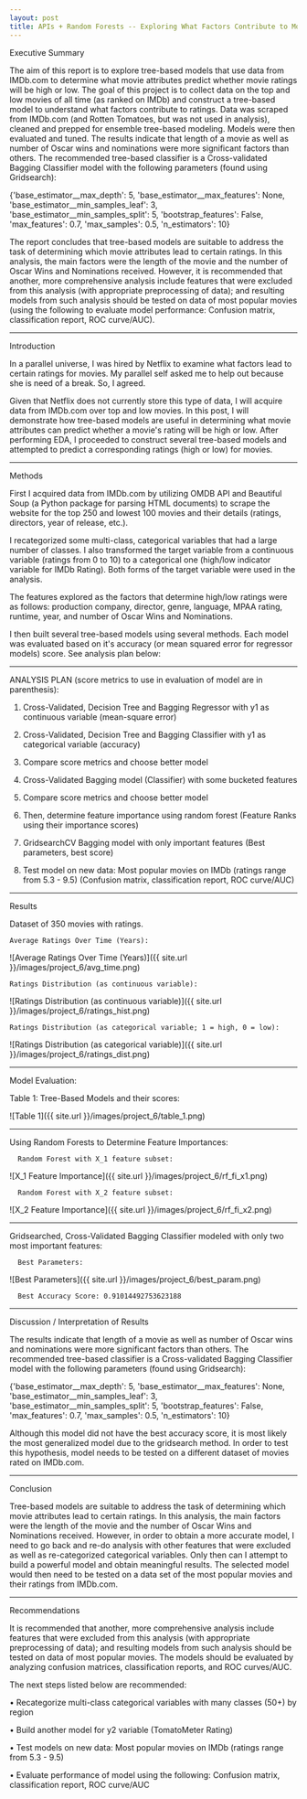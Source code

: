 ```yaml
---
layout: post
title: APIs + Random Forests -- Exploring What Factors Contribute to Movie Ratings
---
```


Executive Summary


The aim of this report is to explore tree-based models that use data from IMDb.com to determine what movie attributes predict whether movie ratings will be high or low.  The goal of this project is to collect data on the top and low movies of all time (as ranked on IMDb) and construct a tree-based model to understand what factors contribute to ratings. Data was scraped from IMDb.com (and Rotten Tomatoes, but was not used in analysis), cleaned and prepped for ensemble tree-based modeling. Models were then evaluated and tuned. The results indicate that length of a movie as well as number of Oscar wins and nominations were more significant factors than others. The recommended tree-based classifier is a Cross-validated Bagging Classifier model with the following parameters (found using Gridsearch): 

{'base_estimator__max_depth': 5,
 'base_estimator__max_features': None,
 'base_estimator__min_samples_leaf': 3,
 'base_estimator__min_samples_split': 5,
 'bootstrap_features': False,
 'max_features': 0.7,
 'max_samples': 0.5,
 'n_estimators': 10}
 
The report concludes that tree-based models are suitable to address the task of determining which movie attributes lead to certain ratings. In this analysis, the main factors were the length of the movie and the number of Oscar Wins and Nominations received. However, it is recommended that another, more comprehensive analysis include features that were excluded from this analysis (with appropriate preprocessing of data); and resulting models from such analysis should be tested on data of most popular movies (using the following to evaluate model performance: Confusion matrix, classification report, ROC curve/AUC).
 
_________________________________________________________

Introduction


In a parallel universe, I was hired by Netflix to examine what factors lead to certain ratings for movies. My parallel self asked me to help out because she is need of a break. So, I agreed.

Given that Netflix does not currently store this type of data, I will acquire data from IMDb.com over top and low movies. In this post, I will demonstrate how tree-based models are useful in determining what movie attributes can predict whether a movie's rating will be high or low. After performing EDA, I proceeded to construct several tree-based models and attempted to predict a corresponding ratings (high or low) for movies. 

_________________________________________________________

Methods


First I acquired data from IMDb.com by utilizing OMDB API and Beautiful Soup (a Python package for parsing HTML documents) to scrape the website for the top 250 and lowest 100 movies and their details (ratings, directors, year of release, etc.). 

I recategorized some multi-class, categorical variables that had a large number of classes. I also transformed the target variable from a continuous variable (ratings from 0 to 10) to a categorical one (high/low indicator variable for IMDb Rating). Both forms of the target variable were used in the analysis.

The features explored as the factors that determine high/low ratings were as follows: production company, director, genre, language, MPAA rating, runtime, year, and number of Oscar Wins and Nominations.


I then built several tree-based models using several methods. Each model was evaluated based on it's accuracy (or mean squared error for regressor models) score. See analysis plan below:

----

ANALYSIS PLAN (score metrics to use in evaluation of model are in parenthesis):

1) Cross-Validated, Decision Tree and Bagging Regressor with y1 as continuous variable (mean-square error)

2) Cross-Validated, Decision Tree and Bagging Classifier with y1 as categorical variable (accuracy)

3) Compare score metrics and choose better model 

4) Cross-Validated Bagging model (Classifier) with some bucketed features 

5) Compare score metrics and choose better model

6) Then, determine feature importance using random forest (Feature Ranks using their importance scores)

7) GridsearchCV Bagging model with only important features (Best parameters, best score)

8) Test model on new data: Most popular movies on IMDb (ratings range from 5.3 - 9.5) (Confusion matrix, classification report, ROC curve/AUC)

_________________________________________________________

Results

Dataset of 350 movies with ratings. 

    Average Ratings Over Time (Years):

![Average Ratings Over Time (Years)]({{ site.url }}/images/project_6/avg_time.png)

    Ratings Distribution (as continuous variable):
![Ratings Distribution (as continuous variable)]({{ site.url }}/images/project_6/ratings_hist.png)

    Ratings Distribution (as categorical variable; 1 = high, 0 = low):
![Ratings Distribution (as categorical variable)]({{ site.url }}/images/project_6/ratings_dist.png)

_________________________________________________________

Model Evaluation:

Table 1: Tree-Based Models and their scores:

![Table 1]({{ site.url }}/images/project_6/table_1.png)      

_________________________________________________________

Using Random Forests to Determine Feature Importances:

      Random Forest with X_1 feature subset:

![X_1 Feature Importance]({{ site.url }}/images/project_6/rf_fi_x1.png)      

      Random Forest with X_2 feature subset:

![X_2 Feature Importance]({{ site.url }}/images/project_6/rf_fi_x2.png) 

_________________________________________________________

Gridsearched, Cross-Validated Bagging Classifier modeled with only two most important features: 

      Best Parameters:

![Best Parameters]({{ site.url }}/images/project_6/best_param.png)      

      Best Accuracy Score: 0.91014492753623188      

_________________________________________________________

Discussion / Interpretation of Results

The results indicate that length of a movie as well as number of Oscar wins and nominations were more significant factors than others. The recommended tree-based classifier is a Cross-validated Bagging Classifier model with the following parameters (found using Gridsearch): 

{'base_estimator__max_depth': 5,
 'base_estimator__max_features': None,
 'base_estimator__min_samples_leaf': 3,
 'base_estimator__min_samples_split': 5,
 'bootstrap_features': False,
 'max_features': 0.7,
 'max_samples': 0.5,
 'n_estimators': 10}

Although this model did not have the best accuracy score, it is most likely the most generalized model due to the gridsearch method. In order to test this hypothesis, model needs to be tested on a different dataset of movies rated on IMDb.com.

_________________________________________________________

Conclusion

Tree-based models are suitable to address the task of determining which movie attributes lead to certain ratings. In this analysis, the main factors were the length of the movie and the number of Oscar Wins and Nominations received. However, in order to obtain a more accurate model, I need to go back and re-do analysis with other features that were excluded as well as re-categorized categorical variables. Only then can I attempt to build a powerful model and obtain meaningful results. The selected model would then need to be tested on a data set of the most popular movies and their ratings from IMDb.com. 

_________________________________________________________

Recommendations

It is recommended that another, more comprehensive analysis include features that were excluded from this analysis (with appropriate preprocessing of data); and resulting models from such analysis should be tested on data of most popular movies. The models should be evaluated by analyzing confusion matrices, classification reports, and ROC curves/AUC.


The next steps listed below are recommended: 


• Recategorize multi-class categorical variables with many classes (50+) by region

• Build another model for y2 variable (TomatoMeter Rating)

• Test models on new data: Most popular movies on IMDb (ratings range from 5.3 - 9.5)

• Evaluate performance of model using the following: Confusion matrix, classification report, ROC curve/AUC
